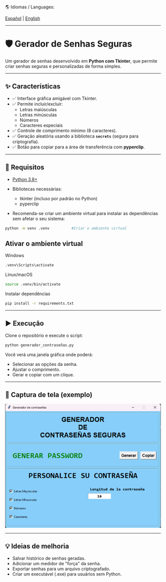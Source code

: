 🌎 Idiomas / Languages:  

[Español](README.md) | [English](README.en.md)

---

# 🛡️ Gerador de Senhas Seguras

Um gerador de senhas desenvolvido em **Python com Tkinter**, que permite criar senhas seguras e personalizadas de forma simples.

---

## ✨ Características

- ✅ Interface gráfica amigável com Tkinter.
- ✅ Permite incluir/excluir:
  - Letras maiúsculas
  - Letras minúsculas
  - Números
  - Caracteres especiais
- ✅ Controle de comprimento mínimo (8 caracteres).
- ✅ Geração aleatória usando a biblioteca **`secrets`** (segura para criptografia).
- ✅ Botão para copiar para a área de transferência com **pyperclip**.

---

## 🚀 Requisitos

- [Python 3.8+](https://www.python.org/downloads/)  
- Bibliotecas necessárias:  
  - tkinter (incluso por padrão no Python)  
  - pyperclip
    
- Recomenda-se criar um ambiente virtual para instalar as dependências sem afetar o seu sistema:

```bash
python -m venv .venv          #Criar o ambiente virtual
```

## Ativar o ambiente virtual

Windows
```bash
.venv\Scripts\activate
```

Linux/macOS
```bash
source .venv/bin/activate
```

Instalar dependências
```bash
pip install -r requirements.txt
```

---

## ▶️ Execução
Clone o repositório e execute o script:

```bash
python generador_contraseñas.py
```

Você verá uma janela gráfica onde poderá:

- Selecionar as opções da senha.
- Ajustar o comprimento.
- Gerar e copiar com um clique.

---

## 📸 Captura de tela (exemplo)

![Gerador de senhas](https://github.com/albertoh88/generador_de_contrasenhas/blob/main/generador_de_contrasenhas.png)

---

## 💡 Ideias de melhoria

- Salvar histórico de senhas geradas.
- Adicionar um medidor de "força" da senha.
- Exportar senhas para um arquivo criptografado.
- Criar um executável (.exe) para usuários sem Python.
